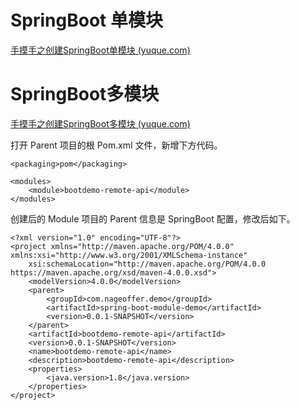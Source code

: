 # SpringBoot 单模块

[手摸手之创建SpringBoot单模块 (yuque.com)](https://www.yuque.com/magestack/12306/vyyb2fa1lv3pd0xp)





# SpringBoot多模块

[手摸手之创建SpringBoot多模块 (yuque.com)](https://www.yuque.com/magestack/12306/fx2og75a98hg5gz9)





打开 Parent 项目的根 Pom.xml 文件，新增下方代码。

```
<packaging>pom</packaging>

<modules>
    <module>bootdemo-remote-api</module>
</modules>
```





创建后的 Module 项目的 Parent 信息是 SpringBoot 配置，修改后如下。

```
<?xml version="1.0" encoding="UTF-8"?>
<project xmlns="http://maven.apache.org/POM/4.0.0" xmlns:xsi="http://www.w3.org/2001/XMLSchema-instance"
	xsi:schemaLocation="http://maven.apache.org/POM/4.0.0 https://maven.apache.org/xsd/maven-4.0.0.xsd">
	<modelVersion>4.0.0</modelVersion>
	<parent>
		<groupId>com.nageoffer.demo</groupId>
		<artifactId>spring-boot-module-demo</artifactId>
		<version>0.0.1-SNAPSHOT</version>
	</parent>
	<artifactId>bootdemo-remote-api</artifactId>
	<version>0.0.1-SNAPSHOT</version>
	<name>bootdemo-remote-api</name>
	<description>bootdemo-remote-api</description>
	<properties>
		<java.version>1.8</java.version>
	</properties>
</project>

```

